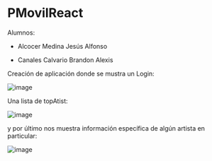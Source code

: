 # PMovilReact

Alumnos: 
* Alcocer Medina Jesús Alfonso

* Canales Calvario Brandon Alexis

Creación de aplicación donde se mustra un Login:

![image](https://github.com/Brandonalexiscc/PMovilReact/assets/90300293/29415a63-52fd-4b98-b052-914dc9d75d23)


Una lista de topAtist: 

![image](https://github.com/Brandonalexiscc/PMovilReact/assets/90300293/d81a6469-1588-4597-abd4-06becca68bfe)


y por último nos muestra información específica de algún artista en particular: 

![image](https://github.com/Brandonalexiscc/PMovilReact/assets/90300293/1a4d2ce4-3f1f-46e7-b67d-494245acaa2b)
